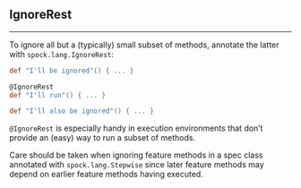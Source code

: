 ## IgnoreRest
-----
To ignore all but a (typically) small subset of methods, annotate the latter with `spock.lang.IgnoreRest`:

```groovy
def "I'll be ignored"() { ... }

@IgnoreRest
def "I'll run"() { ... }

def "I'll also be ignored"() { ... }
```

`@IgnoreRest` is especially handy in execution environments that don’t provide an (easy) way to run a subset of methods.

Care should be taken when ignoring feature methods in a spec class annotated with `spock.lang.Stepwise` since later feature methods may depend on earlier feature methods having executed.

